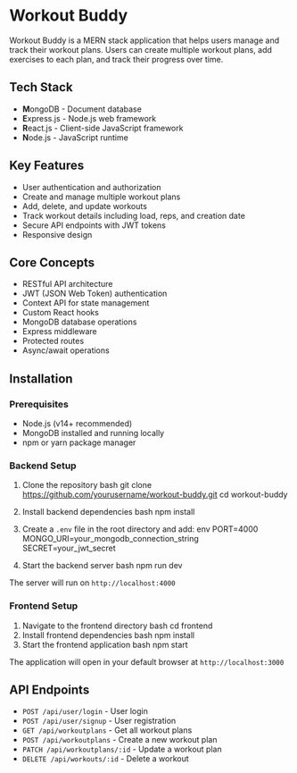 # Workout Buddy

Workout Buddy is a MERN stack application that helps users manage and track their workout plans. Users can create multiple workout plans, add exercises to each plan, and track their progress over time.

## Tech Stack

- **M**ongoDB - Document database
- **E**xpress.js - Node.js web framework
- **R**eact.js - Client-side JavaScript framework
- **N**ode.js - JavaScript runtime

## Key Features

- User authentication and authorization
- Create and manage multiple workout plans
- Add, delete, and update workouts
- Track workout details including load, reps, and creation date
- Secure API endpoints with JWT tokens
- Responsive design

## Core Concepts

- RESTful API architecture
- JWT (JSON Web Token) authentication
- Context API for state management
- Custom React hooks
- MongoDB database operations
- Express middleware
- Protected routes
- Async/await operations

## Installation

### Prerequisites

- Node.js (v14+ recommended)
- MongoDB installed and running locally
- npm or yarn package manager

### Backend Setup

1. Clone the repository
   bash
  git clone https://github.com/yourusername/workout-buddy.git
  cd workout-buddy

2. Install backend dependencies
   bash npm install

3. Create a `.env` file in the root directory and add:
  env
  PORT=4000
  MONGO_URI=your_mongodb_connection_string
  SECRET=your_jwt_secret

4. Start the backend server
  bash
  npm run dev

The server will run on `http://localhost:4000`

### Frontend Setup

1. Navigate to the frontend directory
  bash
  cd frontend
2. Install frontend dependencies
   bash npm install
3. Start the frontend application
  bash npm start


The application will open in your default browser at `http://localhost:3000`

## API Endpoints

- `POST /api/user/login` - User login
- `POST /api/user/signup` - User registration
- `GET /api/workoutplans` - Get all workout plans
- `POST /api/workoutplans` - Create a new workout plan
- `PATCH /api/workoutplans/:id` - Update a workout plan
- `DELETE /api/workouts/:id` - Delete a workout
